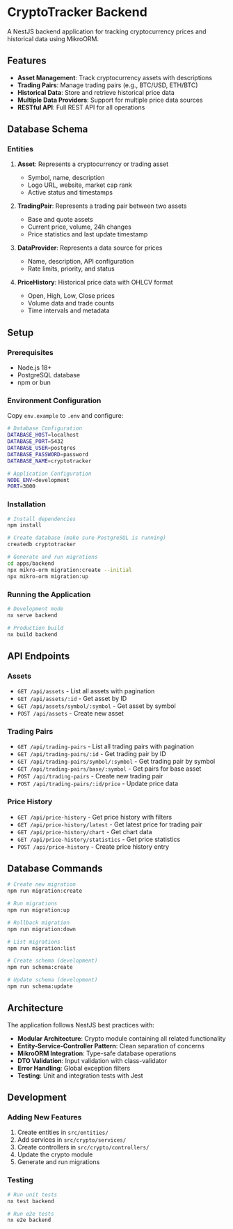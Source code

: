 # CryptoTracker Backend

A NestJS backend application for tracking cryptocurrency prices and historical data using MikroORM.

## Features

- **Asset Management**: Track cryptocurrency assets with descriptions
- **Trading Pairs**: Manage trading pairs (e.g., BTC/USD, ETH/BTC)
- **Historical Data**: Store and retrieve historical price data
- **Multiple Data Providers**: Support for multiple price data sources
- **RESTful API**: Full REST API for all operations

## Database Schema

### Entities

1. **Asset**: Represents a cryptocurrency or trading asset
   - Symbol, name, description
   - Logo URL, website, market cap rank
   - Active status and timestamps

2. **TradingPair**: Represents a trading pair between two assets
   - Base and quote assets
   - Current price, volume, 24h changes
   - Price statistics and last update timestamp

3. **DataProvider**: Represents a data source for prices
   - Name, description, API configuration
   - Rate limits, priority, and status

4. **PriceHistory**: Historical price data with OHLCV format
   - Open, High, Low, Close prices
   - Volume data and trade counts
   - Time intervals and metadata

## Setup

### Prerequisites

- Node.js 18+
- PostgreSQL database
- npm or bun

### Environment Configuration

Copy `env.example` to `.env` and configure:

```bash
# Database Configuration
DATABASE_HOST=localhost
DATABASE_PORT=5432
DATABASE_USER=postgres
DATABASE_PASSWORD=password
DATABASE_NAME=cryptotracker

# Application Configuration
NODE_ENV=development
PORT=3000
```

### Installation

```bash
# Install dependencies
npm install

# Create database (make sure PostgreSQL is running)
createdb cryptotracker

# Generate and run migrations
cd apps/backend
npx mikro-orm migration:create --initial
npx mikro-orm migration:up
```

### Running the Application

```bash
# Development mode
nx serve backend

# Production build
nx build backend
```

## API Endpoints

### Assets
- `GET /api/assets` - List all assets with pagination
- `GET /api/assets/:id` - Get asset by ID
- `GET /api/assets/symbol/:symbol` - Get asset by symbol
- `POST /api/assets` - Create new asset

### Trading Pairs
- `GET /api/trading-pairs` - List all trading pairs with pagination
- `GET /api/trading-pairs/:id` - Get trading pair by ID
- `GET /api/trading-pairs/symbol/:symbol` - Get trading pair by symbol
- `GET /api/trading-pairs/base/:symbol` - Get pairs for base asset
- `POST /api/trading-pairs` - Create new trading pair
- `POST /api/trading-pairs/:id/price` - Update price data

### Price History
- `GET /api/price-history` - Get price history with filters
- `GET /api/price-history/latest` - Get latest price for trading pair
- `GET /api/price-history/chart` - Get chart data
- `GET /api/price-history/statistics` - Get price statistics
- `POST /api/price-history` - Create price history entry

## Database Commands

```bash
# Create new migration
npm run migration:create

# Run migrations
npm run migration:up

# Rollback migration
npm run migration:down

# List migrations
npm run migration:list

# Create schema (development)
npm run schema:create

# Update schema (development)
npm run schema:update
```

## Architecture

The application follows NestJS best practices with:

- **Modular Architecture**: Crypto module containing all related functionality
- **Entity-Service-Controller Pattern**: Clean separation of concerns
- **MikroORM Integration**: Type-safe database operations
- **DTO Validation**: Input validation with class-validator
- **Error Handling**: Global exception filters
- **Testing**: Unit and integration tests with Jest

## Development

### Adding New Features

1. Create entities in `src/entities/`
2. Add services in `src/crypto/services/`
3. Create controllers in `src/crypto/controllers/`
4. Update the crypto module
5. Generate and run migrations

### Testing

```bash
# Run unit tests
nx test backend

# Run e2e tests
nx e2e backend
```
